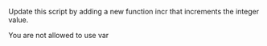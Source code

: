 Update this script by adding a new function incr that increments the integer value.

You are not allowed to use var 
